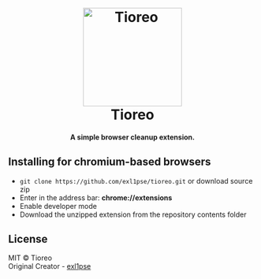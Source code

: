 <h1 align="center">
  <br>
  <a href="#"><img src="https://imgur.com/D0rkmQP.png" alt="Tioreo" width="200"></a>
  <br>
  Tioreo
  <br>
</h1>

<h4 align="center">A simple browser cleanup extension.</h4>

## Installing for chromium-based browsers 
* `git clone https://github.com/exl1pse/tioreo.git` or download source zip
* Enter in the address bar: **chrome://extensions**
* Enable developer mode
* Download the unzipped extension from the repository contents folder

## License
MIT © Tioreo<br/>
Original Creator - [exl1pse](https://github.com/exl1pse)
